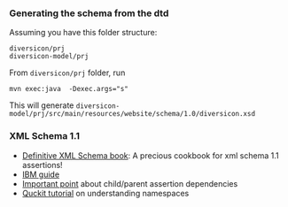 
### Generating the schema from the dtd

Assuming you have this folder structure:

```
diversicon/prj
diversicon-model/prj
```

From `diversicon/prj` folder, run

```
mvn exec:java  -Dexec.args="s"
```

This will generate `diversicon-model/prj/src/main/resources/website/schema/1.0/diversicon.xsd`


### XML Schema 1.1

* [Definitive XML Schema book](http://www.datypic.com/books/defxmlschema/chapter14.html):  A precious cookbook for xml schema 1.1 assertions!
* [IBM guide](http://www.ibm.com/developerworks/library/x-xml11pt2/)
* [Important point](http://stackoverflow.com/a/25344978) about child/parent assertion dependencies
* [Quckit tutorial]( http://www.quackit.com/xml/tutorial/xml_default_namespace.cfm) on understanding namespaces